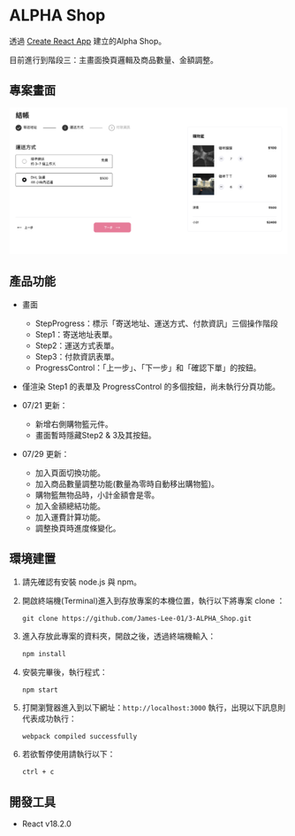 # ALPHA Shop

透過 [Create React App](https://github.com/facebook/create-react-app) 建立的Alpha Shop。

目前進行到階段三：主畫面換頁邏輯及商品數量、金額調整。

## 專案畫面
![image](images/screenshot-step-2.png)

## 產品功能
- 畫面
  - StepProgress：標示「寄送地址、運送方式、付款資訊」三個操作階段
  - Step1：寄送地址表單。
  - Step2：運送方式表單。
  - Step3：付款資訊表單。
  - ProgressControl：「上一步」、「下一步」和「確認下單」的按鈕。

- 僅渲染 Step1 的表單及 ProgressControl 的多個按鈕，尚未執行分頁功能。
- 07/21 更新：
  - 新增右側購物籃元件。
  - 畫面暫時隱藏Step2 & 3及其按鈕。 

- 07/29 更新：
  - 加入頁面切換功能。
  - 加入商品數量調整功能(數量為零時自動移出購物籃)。
  - 購物籃無物品時，小計金額會是零。
  - 加入金額總結功能。
  - 加入運費計算功能。
  - 調整換頁時進度條變化。

## 環境建置
1. 請先確認有安裝 node.js 與 npm。
2. 開啟終端機(Terminal)進入到存放專案的本機位置，執行以下將專案 clone ： 

    ```
    git clone https://github.com/James-Lee-01/3-ALPHA_Shop.git
    ```
3. 進入存放此專案的資料夾，開啟之後，透過終端機輸入：

   ```bash
   npm install
   ```

4. 安裝完畢後，執行程式：
    ```
    npm start
    ```

5. 打開瀏覽器進入到以下網址：`http://localhost:3000` 執行，出現以下訊息則代表成功執行：

   ```bash
   webpack compiled successfully
   ```
    

6. 若欲暫停使用請執行以下：

   ```bash
   ctrl + c
   ```
  
## 開發工具
- React v18.2.0